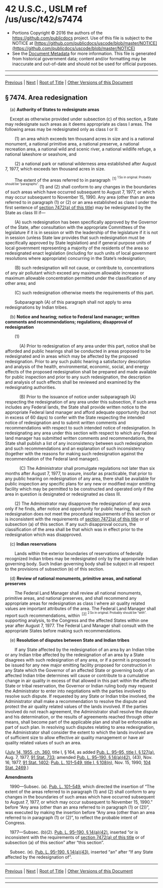 ---
---

# 42 U.S.C., USLM ref /us/usc/t42/s7474

* Portions Copyright © 2016 the authors of the https://github.com/publicdocs project.
  Use of this file is subject to the NOTICE at [https://github.com/publicdocs/uscode/blob/master/NOTICE](https://github.com/publicdocs/uscode/blob/master/NOTICE)
* See the [Document Metadata](././../../../../../../..//README.md) for more information.
  This file is generated from historical government data; content and/or formatting may be inaccurate and out-of-date and should not be used for official purposes.

----------
----------

[Previous](./../../../../../../..//us/usc/t42/ch85/schI/ptC/spti/m__us_usc_t42_s7473.md) | [Next](./../../../../../../..//us/usc/t42/ch85/schI/ptC/spti/m__us_usc_t42_s7475.md) | [Root of Title](./../../../../../../../) | [Other Versions of this Document](https://publicdocs.github.io/go/links?ns=uslm&ref=%2Fus%2Fusc%2Ft42%2Fs7474)

## § 7474. Area redesignation

    (a) __Authority of States to redesignate areas__ 

    Except as otherwise provided under subsection (c) of this section, a State may redesignate such areas as it deems appropriate as class I areas. The following areas may be redesignated only as class I or II:

        (1) an area which exceeds ten thousand acres in size and is a national monument, a national primitive area, a national preserve, a national recreation area, a national wild and scenic river, a national wildlife refuge, a national lakeshore or seashore, and

        (2) a national park or national wilderness area established after August 7, 1977, which exceeds ten thousand acres in size.

        The extent of the areas referred to in paragraph  <sup>\[1\]</sup>  <sup><sup> 1 So in original. Probably should be “paragraphs”. </sup></sup>  (1) and (2) shall conform to any changes in the boundaries of such areas which have occurred subsequent to August 7, 1977, or which may occur subsequent to November 15, 1990. Any area (other than an area referred to in paragraph (1) or (2) or an area established as class I under the first sentence of [section 7472(a) of this title][/us/usc/t42/s7472/a]) may be redesignated by the State as class III if—

        (A) such redesignation has been specifically approved by the Governor of the State, after consultation with the appropriate Committees of the legislature if it is in session or with the leadership of the legislature if it is not in session (unless State law provides that such redesignation must be specifically approved by State legislation) and if general purpose units of local government representing a majority of the residents of the area so redesignated enact legislation (including for such units of local government resolutions where appropriate) concurring in the State’s redesignation;

        (B) such redesignation will not cause, or contribute to, concentrations of any air pollutant which exceed any maximum allowable increase or maximum allowable concentration permitted under the classification of any other area; and

        (C) such redesignation otherwise meets the requirements of this part.

        Subparagraph (A) of this paragraph shall not apply to area redesignations by Indian tribes.

    (b) __Notice and hearing; notice to Federal land manager; written comments and recommendations; regulations; disapproval of redesignation__ 

        (1)

            (A) Prior to redesignation of any area under this part, notice shall be afforded and public hearings shall be conducted in areas proposed to be redesignated and in areas which may be affected by the proposed redesignation. Prior to any such public hearing a satisfactory description and analysis of the health, environmental, economic, social, and energy effects of the proposed redesignation shall be prepared and made available for public inspection and prior to any such redesignation, the description and analysis of such effects shall be reviewed and examined by the redesignating authorities.

            (B) Prior to the issuance of notice under subparagraph (A) respecting the redesignation of any area under this subsection, if such area includes any Federal lands, the State shall provide written notice to the appropriate Federal land manager and afford adequate opportunity (but not in excess of 60 days) to confer with the State respecting the intended notice of redesignation and to submit written comments and recommendations with respect to such intended notice of redesignation. In redesignating any area under this section with respect to which any Federal land manager has submitted written comments and recommendations, the State shall publish a list of any inconsistency between such redesignation and such recommendations and an explanation of such inconsistency (together with the reasons for making such redesignation against the recommendation of the Federal land manager).

            (C) The Administrator shall promulgate regulations not later than six months after August 7, 1977, to assure, insofar as practicable, that prior to any public hearing on redesignation of any area, there shall be available for public inspection any specific plans for any new or modified major emitting facility which may be permitted to be constructed and operated only if the area in question is designated or redesignated as class III.

        (2) The Administrator may disapprove the redesignation of any area only if he finds, after notice and opportunity for public hearing, that such redesignation does not meet the procedural requirements of this section or is inconsistent with the requirements of [section 7472(a) of this title][/us/usc/t42/s7472/a] or of subsection (a) of this section. If any such disapproval occurs, the classification of the area shall be that which was in effect prior to the redesignation which was disapproved.

    (c) __Indian reservations__ 

        Lands within the exterior boundaries of reservations of federally recognized Indian tribes may be redesignated only by the appropriate Indian governing body. Such Indian governing body shall be subject in all respect to the provisions of subsection (e) of this section.

    (d) __Review of national monuments, primitive areas, and national preserves__ 

        The Federal Land Manager shall review all national monuments, primitive areas, and national preserves, and shall recommend any appropriate areas for redesignation as class I where air quality related values are important attributes of the area. The Federal Land Manager shall report such recommendations, within  <sup>\[2\]</sup>  <sup><sup> 2 So in original. Probably should be “with”. </sup></sup>  supporting analysis, to the Congress and the affected States within one year after August 7, 1977. The Federal Land Manager shall consult with the appropriate States before making such recommendations.

    (e) __Resolution of disputes between State and Indian tribes__ 

        If any State affected by the redesignation of an area by an Indian tribe or any Indian tribe affected by the redesignation of an area by a State disagrees with such redesignation of any area, or if a permit is proposed to be issued for any new major emitting facility proposed for construction in any State which the Governor of an affected State or governing body of an affected Indian tribe determines will cause or contribute to a cumulative change in air quality in excess of that allowed in this part within the affected State or tribal reservation, the Governor or Indian ruling body may request the Administrator to enter into negotiations with the parties involved to resolve such dispute. If requested by any State or Indian tribe involved, the Administrator shall make a recommendation to resolve the dispute and protect the air quality related values of the lands involved. If the parties involved do not reach agreement, the Administrator shall resolve the dispute and his determination, or the results of agreements reached through other means, shall become part of the applicable plan and shall be enforceable as part of such plan. In resolving such disputes relating to area redesignation, the Administrator shall consider the extent to which the lands involved are of sufficient size to allow effective air quality management or have air quality related values of such an area.

([July 14, 1955, ch. 360][/us/act/1955-07-14/ch360], title I, § 164, as added [Pub. L. 95–95, title I, § 127(a)][/us/pl/95/95/s127/a], Aug. 7, 1977, [91 Stat. 733][/us/stat/91/733]; amended [Pub. L. 95–190, § 14(a)(42)][/us/pl/95/190/s14/a/42], (43), Nov. 16, 1977, [91 Stat. 1402][/us/stat/91/1402]; [Pub. L. 101–549, title I, § 108(n)][/us/pl/101/549/s108/n], Nov. 15, 1990, [104 Stat. 2469][/us/stat/104/2469].)

 __Amendments__ 

    1990—Subsec. (a). [Pub. L. 101–549][/us/pl/101/549], which directed the insertion of “The extent of the areas referred to in paragraph (1) and (2) shall conform to any changes in the boundaries of such areas which have occurred subsequent to August 7, 1977, or which may occur subsequent to November 15, 1990.” before “Any area (other than an area referred to in paragraph (1) or (2))”, was executed by making the insertion before “Any area (other than an area referred to in paragraph (1) or (2)”, to reflect the probable intent of Congress.

    1977—Subsec. (b)(2). [Pub. L. 95–190, § 14(a)(42)][/us/pl/95/190/s14/a/42], inserted “or is inconsistent with the requirements of [section 7472(a) of this title][/us/usc/t42/s7472/a] or of subsection (a) of this section” after “this section”.

    Subsec. (e). [Pub. L. 95–190, § 14(a)(43)][/us/pl/95/190/s14/a/43], inserted “an” after “If any State affected by the redesignation of”.

----------

[Previous](./../../../../../../..//us/usc/t42/ch85/schI/ptC/spti/m__us_usc_t42_s7473.md) | [Next](./../../../../../../..//us/usc/t42/ch85/schI/ptC/spti/m__us_usc_t42_s7475.md) | [Root of Title](./../../../../../../../) | [Other Versions of this Document](https://publicdocs.github.io/go/links?ns=uslm&ref=%2Fus%2Fusc%2Ft42%2Fs7474)

----------
----------

[/us/usc/t42/s7472/a]: https://publicdocs.github.io/go/links?ns=uslm&ref=%2Fus%2Fusc%2Ft42%2Fs7472%2Fa
[/us/usc/t42/s7472/a]: https://publicdocs.github.io/go/links?ns=uslm&ref=%2Fus%2Fusc%2Ft42%2Fs7472%2Fa
[/us/act/1955-07-14/ch360]: https://publicdocs.github.io/go/links?ns=uslm&ref=%2Fus%2Fact%2F1955-07-14%2Fch360
[/us/pl/95/95/s127/a]: https://publicdocs.github.io/go/links?ns=uslm&ref=%2Fus%2Fpl%2F95%2F95%2Fs127%2Fa
[/us/stat/91/733]: https://publicdocs.github.io/go/links?ns=uslm&ref=%2Fus%2Fstat%2F91%2F733
[/us/pl/95/190/s14/a/42]: https://publicdocs.github.io/go/links?ns=uslm&ref=%2Fus%2Fpl%2F95%2F190%2Fs14%2Fa%2F42
[/us/stat/91/1402]: https://publicdocs.github.io/go/links?ns=uslm&ref=%2Fus%2Fstat%2F91%2F1402
[/us/pl/101/549/s108/n]: https://publicdocs.github.io/go/links?ns=uslm&ref=%2Fus%2Fpl%2F101%2F549%2Fs108%2Fn
[/us/stat/104/2469]: https://publicdocs.github.io/go/links?ns=uslm&ref=%2Fus%2Fstat%2F104%2F2469
[/us/pl/101/549]: https://publicdocs.github.io/go/links?ns=uslm&ref=%2Fus%2Fpl%2F101%2F549
[/us/pl/95/190/s14/a/42]: https://publicdocs.github.io/go/links?ns=uslm&ref=%2Fus%2Fpl%2F95%2F190%2Fs14%2Fa%2F42
[/us/usc/t42/s7472/a]: https://publicdocs.github.io/go/links?ns=uslm&ref=%2Fus%2Fusc%2Ft42%2Fs7472%2Fa
[/us/pl/95/190/s14/a/43]: https://publicdocs.github.io/go/links?ns=uslm&ref=%2Fus%2Fpl%2F95%2F190%2Fs14%2Fa%2F43


